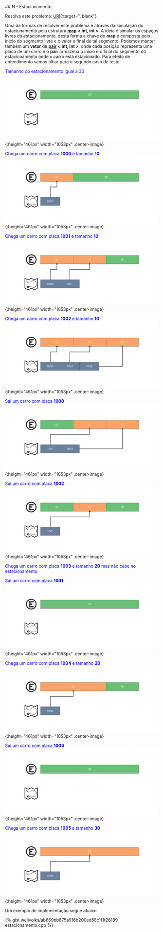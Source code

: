  <div id="estacionamento">
 
 </div>
## N - Estacionamento

Resolva este problema:
[URI][uri-1246]{:target="_blank"}

Uma da formas de resolver este problema é através da simulação do estacionamento pela estrutura <a href="http://www.cplusplus.com/reference/map/map/"><b>map</b></a> <b>< int, int ></b>. A ideia é simular os espaços livres do estacionamento, desta forma a chave do <b>map</b> é composta pelo inicio do segmento livre e o valor o final de tal segmento. Podemos manter também um <b>vetor</b> de <a href="http://www.cplusplus.com/reference/utility/pair/"><b>pair</b></a> <b>< int, int ></b>, onde cada posição representa uma placa de um carro e o <b>pair</b> armazena o inicio e o final do segmento do estacionamento onde o carro está estacionado. Para efeito de entendimento vamos olhar para o segundo caso de teste:

<font color = "blue">Tamanho do estacionamento igual a 30</font>
![Estacionamento](/_assets/images/est1.png ){:height="461px" width="1053px" .center-image}

<font color = "blue">Chega um carro com placa <b>1000</b> e tamanho <b>10</b></font>
![Chega carro 1000](/_assets/images/est2.png ){:height="461px" width="1053px" .center-image}

<font color = "blue">Chega um carro com placa <b>1001</b> e tamanho <b>10</b></font>
![Chega carro 1001](/_assets/images/est3.png ){:height="461px" width="1053px" .center-image}

<font color = "blue">Chega um carro com placa <b>1002</b> e tamanho <b>10</b></font>
![Chega carro 1002](/_assets/images/est4.png ){:height="461px" width="1053px" .center-image}

<font color = "blue">Sai um carro com placa <b>1000</b></font>
![Sai carro 1000](/_assets/images/est5.png ){:height="461px" width="1053px" .center-image}

<font color = "blue">Sai um carro com placa <b>1002</b></font>
![Sai carro 1002](/_assets/images/est6.png ){:height="461px" width="1053px" .center-image}

<font color = "blue">Chega um carro com placa <b>1003</b> e tamanho <b>20</b> mas não cabe no estacionamento</font>

<font color = "blue">Sai um carro com placa <b>1001</b></font>
![Sai carro 1001](/_assets/images/est7.png ){:height="461px" width="1053px" .center-image}

<font color = "blue">Chega um carro com placa <b>1004</b> e tamanho <b>20</b></font>
![Chega carro 1004](/_assets/images/est8.png ){:height="461px" width="1053px" .center-image}

<font color = "blue">Sai um carro com placa <b>1004</b></font>
![Sai carro 1004](/_assets/images/est9.png ){:height="461px" width="1053px" .center-image}

<font color = "blue">Chega um carro com placa <b>1005</b> e tamanho <b>30</b></font>
![Chega carro 1005](/_assets/images/est10.png ){:height="461px" width="1053px" .center-image}

Um exemplo de implementação segue abaixo:

{% gist wellvolks/ab669bb875a916b200ed58c1f1f26189 estacionamento.cpp %}


[uri-1246]:		https://www.urionlinejudge.com.br/judge/pt/problems/view/1246

